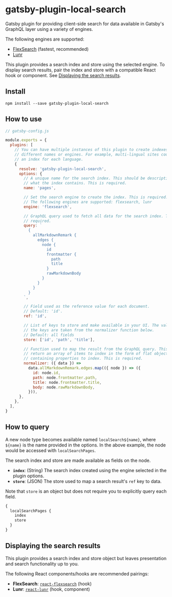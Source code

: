 # gatsby-plugin-local-search

Gatsby plugin for providing client-side search for data available in Gatsby's
GraphQL layer using a variety of engines.

The following engines are supported:

- [FlexSearch][flexsearch] (fastest, recommended)
- [Lunr][lunr]

This plugin provides a search index and store using the selected engine. To
display search results, pair the index and store with a compatible React hook
or component. See [Displaying the search
results](#displaying-the-search-results).

## Install

`npm install --save gatsby-plugin-local-search`

## How to use

```js
// gatsby-config.js

module.exports = {
  plugins: [
    // You can have multiple instances of this plugin to create indexes with
    // different names or engines. For example, multi-lingual sites could create
    // an index for each language.
    {
      resolve: 'gatsby-plugin-local-search',
      options: {
        // A unique name for the search index. This should be descriptive of
        // what the index contains. This is required.
        name: 'pages',

        // Set the search engine to create the index. This is required.
        // The following engines are supported: flexsearch, lunr
        engine: 'flexsearch',

        // GraphQL query used to fetch all data for the search index. This is
        // required.
        query: `
          {
            allMarkdownRemark {
              edges {
                node {
                  id
                  frontmatter {
                    path
                    title
                  }
                  rawMarkdownBody
                }
              }
            }
          }
        `,

        // Field used as the reference value for each document.
        // Default: 'id'.
        ref: 'id',

        // List of keys to store and make available in your UI. The values of
        // the keys are taken from the normalizer function below.
        // Default: all fields
        store: ['id', 'path', 'title'],

        // Function used to map the result from the GraphQL query. This should
        // return an array of items to index in the form of flat objects
        // containing properties to index. This is required.
        normalizer: ({ data }) =>
          data.allMarkdownRemark.edges.map(({ node }) => ({
            id: node.id,
            path: node.frontmatter.path,
            title: node.frontmatter.title,
            body: node.rawMarkdownBody,
          })),
      },
    },
  ],
}
```

## How to query

A new node type becomes available named `localSearch${name}`, where `${name}`
is the name provided in the options. In the above example, the node would be
accessed with `localSearchPages`.

The search index and store are made available as fields on the node.

- **`index`**: (String) The search index created using the engine selected in
  the plugin options.
- **`store`**: (JSON) The store used to map a search result's `ref` key to data.

Note that `store` is an object but does not require you to explicitly query
each field.

```graphql
{
  localSearchPages {
    index
    store
  }
}
```

## Displaying the search results

This plugin provides a search index and store object but leaves presentation
and search functionality up to you.

The following React components/hooks are recommended pairings:

- **FlexSearch**: [`react-flexsearch`][react-flexsearch] (hook)
- **Lunr**: [`react-lunr`][react-lunr] (hook, component)

[flexsearch]: https://github.com/nextapps-de/flexsearch
[lunr]: https://lunrjs.com/
[react-flexsearch]: https://github.com/angeloashmore/react-flexsearch
[react-lunr]: https://github.com/angeloashmore/react-lunr
